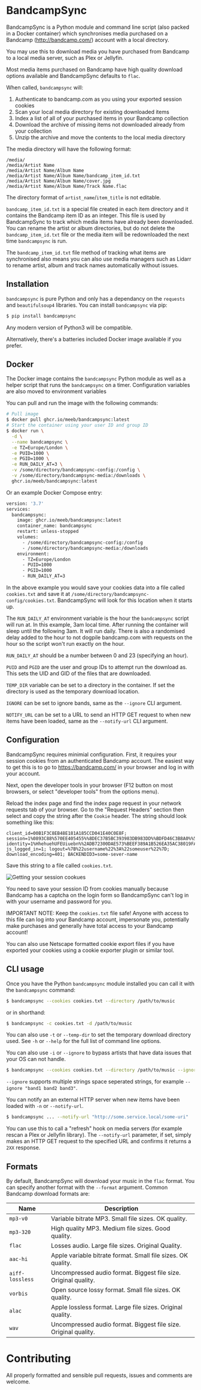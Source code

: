 # BandcampSync

BandcampSync is a Python module and command line script (also packed in
a Docker container) which synchronises media purchased on a Bandcamp
(http://bandcamp.com/) account with a local directory.

You may use this to download media you have purchased from Bandcamp to a
local media server, such as Plex or Jellyfin.

Most media items purchased on Bandcamp have high quality download options
available and BandcampSync defaults to `flac`.

When called, `bandcampsync` will:

1. Authenticate to bandcamp.com as you using your exported session cookies
2. Scan your local media directory for existing downloaded items
3. Index a list of all of your purchased items in your Bandcamp collection
4. Download the archive of missing items not downloaded already from your collection
5. Unzip the archive and move the contents to the local media directory

The media directory will have the following format:

```
/media/
/media/Artist Name
/media/Artist Name/Album Name
/media/Artist Name/Album Name/bandcamp_item_id.txt
/media/Artist Name/Album Name/cover.jpg
/media/Artist Name/Album Name/Track Name.flac
```

The directory format of `artist_name`/`item_title` is not editable.

`bandcamp_item_id.txt` is a special file created in each item directory and
it contains the Bandcamp item ID as an integer. This file is used by BandcampSync
to track which media items have already been downloaded. You can rename the
artist or album directories, but do not delete the `bandcamp_item_id.txt` file
or the media item will be redownloaded the next time `bandcampsync` is run.

The `bandcamp_item_id.txt` file method of tracking what items are synchronised
also means you can also use media managers such as Lidarr to rename artist,
album and track names automatically without issues.


## Installation

`bandcampsync` is pure Python and only has a dependancy on the `requests` and
`beautifulsoup4` libraries. You can install `bandcampsync` via pip:

```bash
$ pip install bandcampsync
```

Any modern version of Python3 will be compatible.

Alternatively, there's a batteries included Docker image available if you prefer.


## Docker

The Docker image contains the `bandcampsync` Python module as well as a helper
script that runs the `bandcampsync` on a timer. Configuration variables are also
moved to environment variables

You can pull and run the image with the following commands:

```bash
# Pull image
$ docker pull ghcr.io/meeb/bandcampsync:latest
# Start the container using your user ID and group ID
$ docker run \
  -d \
  --name bandcampsync \
  -e TZ=Europe/London \
  -e PUID=1000 \
  -e PGID=1000 \
  -e RUN_DAILY_AT=3 \
  -v /some/directory/bandcampsync-config:/config \
  -v /some/directory/bandcampsync-media:/downloads \
  ghcr.io/meeb/bandcampsync:latest

```

Or an example Docker Compose entry:

```bash
version: '3.7'
services:
  bandcampsync:
    image: ghcr.io/meeb/bandcampsync:latest
    container_name: bandcampsync
    restart: unless-stopped
    volumes:
      - /some/directory/bandcampsync-config:/config
      - /some/directory/bandcampsync-media:/downloads
    environment:
      - TZ=Europe/London
      - PUID=1000
      - PGID=1000
      - RUN_DAILY_AT=3
```

In the above example you would save your cookies data into a file called
`cookies.txt` and save it at `/some/directory/bandcampsync-config/cookies.txt`.
BandcampSync will look for this location when it starts up.

The `RUN_DAILY_AT` environment variable is the hour the `bandcampsync` script
will run at. In this example, 3am local time. After running the container will
sleep until the following 3am. It will run daily. There is also a randomised
delay added to the hour to not dogpile bandcamp.com with requests on the hour 
so the script won't run exactly on the hour.

`RUN_DAILY_AT` should be a number between 0 and 23 (specifying an hour).

`PUID` and `PGID` are the user and group IDs to attempt run the download as.
This sets the UID and GID of the files that are downloaded.

`TEMP_DIR` variable can be set to a directory in the container. If set the
directory is used as the temporary download location.

`IGNORE` can be set to ignore bands, same as the `--ignore` CLI argument.

`NOTIFY_URL` can be set to a URL to send an HTTP GET request to when new
items have been loaded, same as the `--notify-url` CLI argument.


## Configuration

BandcampSync requires minimial configuration. First, it requires your session
cookies from an authenticated Bandcamp account. The easiest way to get this is
to go to https://bandcamp.com/ in your browser and log in with your account.

Next, open the developer tools in your browser (F12 button on most browsers, or
select "developer tools" from the options menu).

Reload the index page and find the index page request in your network requests
tab of your browser. Go to the "Request Headers" section then select and copy
the string after the `Cookie` header. The string should look something like this:

```
client_id=00B1F3C8EB48E181A185CCD041E40C0E8F; session=1%0893C88%570EE405455%%8DEC37B5BC393983DB983DD%%BDFD46C3B8A0%%580DA466D5CD; identity=1%HhehuehUFEUiuebn%%2ADB72300DAE573%BEEF389A1B526EA35AC38019FA0A6F%11B4BD5FBC18B83F720; js_logged_in=1; logout=%7B%22username%22%3A%22someuser%22%7D; download_encoding=401; BACKENDID3=some-sever-name
```

Save this string to a file called `cookies.txt`.

![Getting your session cookues](https://github.com/meeb/bandcampsync/blob/main/docs/cookies.jpg?raw=true)

You need to save your session ID from cookies manually because Bandcamp has
a captcha on the login form so BandcampSync can't log in with your username
and password for you.

IMPORTANT NOTE: Keep the `cookies.txt` file safe! Anyone with access to this file
can log into your Bandcamp account, impersonate you, potentially make purchases
and generally have total access to your Bandcamp account!

You can also use Netscape formatted cookie export files if you have exported your
cookies using a cookie exporter plugin or similar tool.


## CLI usage

Once you have the Python `bandcampsync` module installed you can call it with the
`bandcampsync` command:

```bash
$ bandcampsync --cookies cookies.txt --directory /path/to/music
```

or in shorthand:

```bash
$ bandcampsync -c cookies.txt -d /path/to/music
```

You can also use `-t` or `--temp-dir` to set the temporary download directory used. See
`-h` or `--help` for the full list of command line options.

You can also use `-i` or `--ignore` to bypass artists that have data issues that
your OS can not handle.

```bash
$ bandcampsync --cookies cookies.txt --directory /path/to/music --ignore "badband"
```

`--ignore` supports multiple strings space seperated strings, for example
`--ignore "band1 band2 band3"`.


You can notify an an external HTTP server when new items have been loaded with `-n` or
`--notify-url`.

```bash
$ bandcampsync ... --notify-url "http://some.service.local/some-uri"
```

You can use this to call a "refresh" hook on media servers (for example rescan a Plex
or Jellyfin library). The `--notify-url` parameter, if set, simply makes an HTTP GET
request to the specified URL and confirms it returns a `2XX` response.


## Formats

By default, BandcampSync will download your music in the `flac` format. You can specify
another format with the `--format` argument. Common Bandcamp download formats are:

| Name            | Description                                                     |
| --------------- | --------------------------------------------------------------- |
| `mp3-v0`        | Variable bitrate MP3. Small file sizes. OK quality.             |
| `mp3-320`       | High quality MP3. Medium file sizes. Good quality.              |
| `flac`          | Losses audio. Large file sizes. Original Quality.               |
| `aac-hi`        | Apple variable bitrate format. Small file sizes. OK quality.    |
| `aiff-lossless` | Uncompressed audio format. Biggest file size. Original quality. |
| `vorbis`        | Open source lossy format. Small file sizes. OK quality.         |
| `alac`          | Apple lossless format. Large file sizes. Original quality.      |
| `wav`           | Uncompressed audio format. Biggest file size. Original quality. |


# Contributing

All properly formatted and sensible pull requests, issues and comments are welcome.
